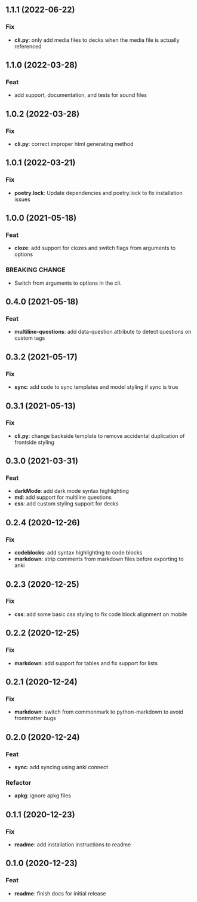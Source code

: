 ## 1.1.1 (2022-06-22)

### Fix

- **cli.py**: only add media files to decks when the media file is actually referenced

## 1.1.0 (2022-03-28)

### Feat

- add support, documentation, and tests for sound files

## 1.0.2 (2022-03-28)

### Fix

- **cli.py**: correct improper html generating method

## 1.0.1 (2022-03-21)

### Fix

- **poetry.lock**: Update dependencies and poetry.lock to fix installation issues

## 1.0.0 (2021-05-18)

### Feat

- **cloze**: add support for clozes and switch flags from arguments to options

### BREAKING CHANGE

- Switch from arguments to options in the cli.

## 0.4.0 (2021-05-18)

### Feat

- **multiline-questions**: add data-question attribute to detect questions on custom tags

## 0.3.2 (2021-05-17)

### Fix

- **sync**: add code to sync templates and model styling if sync is true

## 0.3.1 (2021-05-13)

### Fix

- **cli.py**: change backside template to remove accidental duplication of frontside styling

## 0.3.0 (2021-03-31)

### Feat

- **darkMode**: add dark mode syntax highlighting
- **md**: add support for multiline questions
- **css**: add custom styling support for decks

## 0.2.4 (2020-12-26)

### Fix

- **codeblocks**: add syntax highlighting to code blocks
- **markdown**: strip comments from markdown files before exporting to anki

## 0.2.3 (2020-12-25)

### Fix

- **css**: add some basic css styling to fix code block alignment on mobile

## 0.2.2 (2020-12-25)

### Fix

- **markdown**: add support for tables and fix support for lists

## 0.2.1 (2020-12-24)

### Fix

- **markdown**: switch from commonmark to python-markdown to avoid frontmatter bugs

## 0.2.0 (2020-12-24)

### Feat

- **sync**: add syncing using anki connect

### Refactor

- **apkg**: ignore apkg files

## 0.1.1 (2020-12-23)

### Fix

- **readme**: add installation instructions to readme

## 0.1.0 (2020-12-23)

### Feat

- **readme**: finish docs for initial release
